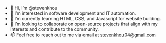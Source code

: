 - 👋 Hi, I’m @stevenkhou
- 👀 I’m interested in software development and IT automation.
- 🌱 I’m currently learning HTML, CSS, and Javascript for website building.
- 💞️ I’m looking to collaborate on open-source projects that align with my interests and contribute to the community.
- 📫 Feel free to reach out to me via email at stevenkhou04@gmail.com

<!---
stevenkhou/stevenkhou is a ✨ special ✨ repository because its `README.md` (this file) appears on your GitHub profile.
You can click the Preview link to take a look at your changes.
--->
